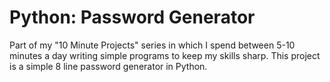# Python: Password Generator
Part of my "10 Minute Projects" series in which I spend between 5-10 minutes a day writing simple programs to keep my skills sharp. This project is a simple 8 line password generator in Python. 

